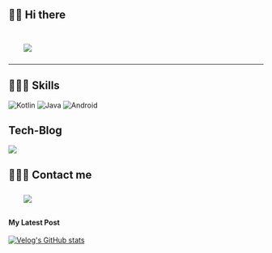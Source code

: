 <!--# 👉️👉️👉️ [포트폴리오 바로가기 (Click!)](https://slime-sky-a6b.notion.site/c148d6e17fd045cb8f2e1e180a3c648f) 👈️👈️👈️-->

<!--
**yuuuzzzin/yuuuzzzin** is a ✨ _special_ ✨ repository because its `README.md` (this file) appears on your GitHub profile.

Here are some ideas to get you started:

- 🔭 I’m currently working on ...
- 🌱 I’m currently learning ...
- 👯 I’m looking to collaborate on ...
- 🤔 I’m looking for help with ...
- 💬 Ask me about ...
- 📫 How to reach me: ...
- 😄 Pronouns: ...
- ⚡ Fun fact: ...
-->

## 👋🏻 Hi there  

<br>

<div id="main" align="left">
    <img 
        src="https://github-readme-stats.vercel.app/api?username=yuuuzzzin&hide=issues&count_private=true&show_icons=true"
        style="height: auto; margin-left: 20px; margin-right: 20px; padding: 10px;"/>
</div>

-----

## 👩🏻‍💻 Skills 

<img alt="Kotlin" src="https://img.shields.io/badge/kotlin-%230095D5.svg?&style=for-the-badge&logo=kotlin&logoColor=white"/>    <img alt="Java" src="https://img.shields.io/badge/Java-007396?style=for-the-badge&logo=Java&logoColor=white"/>    <img alt="Android" src="https://img.shields.io/badge/Android-3DDC84?style=for-the-badge&logo=android&logoColor=white" />

## Tech-Blog

<a href="https://velog.io/@yuuuzzzin"><img src="https://img.shields.io/badge/Tech%20Blog-11B48A?style=for-the-badge&logo=Vimeo&logoColor=white&link=https://velog.io/@yuuuzzzin"/></a>

## 🙋🏻‍♀️ Contact me

<div align="left">
    <a href="mailto:uiuiui118437@gmail.com">
        <img 
            src="https://img.shields.io/badge/Gmail-D14836?style=for-the-badge&logo=gmail&logoColor=white&link=https://instagram.com/leejieuns2/"
            style="height: auto; margin-left: 20px; margin-right: 20px; padding: 10px;"/>
    </a>
</div>

#### My Latest Post
[![Velog's GitHub stats](https://velog-readme-stats.vercel.app/api?name=yuuuzzzin)](https://velog-readme-stats.vercel.app/api/redirect?name=l2hyunwoo)
